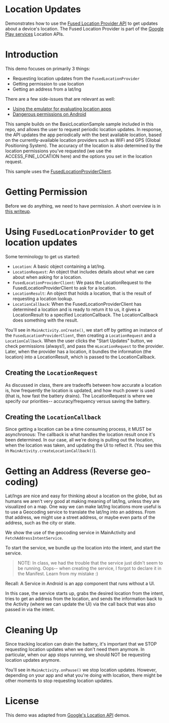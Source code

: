 # Location Updates

Demonstrates how to use the [Fused Location Provider API](https://developers.google.com/location-context/fused-location-provider) 
to get updates about a
device's location. The Fused Location Provider is part of the [Google Play
services](https://developers.google.com/android/guides/overview) Location APIs.



# Introduction

This demo focuses on primarily 3 things: 

* Requesting location updates from the ```FusedLocationProvider```
* Getting permission to use location
* Getting an address from a lat/lng

There are a few side-issues that are relevant as well: 

* [Using the emulator for evaluating location apps](emulator_location.md)
* [Dangerous permissions on Android](permissions.md)



This sample builds on the BasicLocationSample sample included in this repo,
and allows the user to request periodic location updates. In response, the API
updates the app periodically with the best available location, based on the
currently-available location providers such as WiFi and GPS (Global
Positioning System). The accuracy of the location is also determined by the
location permissions you've requested (we use the ACCESS_FINE_LOCATION here)
and the options you set in the location request.


This sample uses the
[FusedLocationProviderClient](https://developer.android.com/reference/com/google/android/gms/location/LocationServices.html).

# Getting Permission

Before we do anything, we need to have permission. A short overview is in [this writeup](permissions.md). 


# Using ```FusedLocationProvider``` to get location updates

Some terminology to get us started: 

* ```Location```: A basic object containing a lat/lng.
* ```LocationRequest```: An object that includes details about what we care about when asking for a location. 
* ```FusedLocationProviderClient```: We pass the LocationRequest to the FusedLocationProviderClient to ask for a location. 
* ```LocationResult```: An object that holds a location, that is the result of requesting a location lookup. 
* ```LocationCallback```: When the FusedLocationProviderClient has determined a location and is ready to return it 
   to us, it gives a LocationResult to a specified LocationCallback. The LocationCallback does something with the result. 
  
You'll see in ```MainActivity.onCreate()```, we start off by getting an instance of the ```FusedLocationProviderClient```, 
then creating a ```LocationRequest``` and a ```LocationCallback```. When the user clicks the "Start Updates"
button, we check permissions (always!), and pass the ```mLocationRequest``` to the provider. Later, 
when the provider has a location, it bundles the information (the location) into a LocationResult, 
which is passed to the LocationCallback. 

## Creating the ```LocationRequest```

As discussed in class, there are tradeoffs between how accurate a location is, how frequently the 
location is updated, and how much power is used (that is, how fast the battery drains). The LocationRequest 
is where we specify our priorities-- accuracy/frequency versus saving the battery.  


## Creating the ```LocationCallback```

Since getting a location can be a time consuming process, it MUST be asynchronous: The callback is 
what handles the location result once it's been determined. In our case, all we're doing is pulling 
out the location, when the location was taken, and updating the UI to reflect it. (You see this in 
```MainActivity.createLocationCallback()```). 



# Getting an Address (Reverse geo-coding)

Lat/lngs are nice and easy for thinking about a location on the globe, but as humans we aren't 
very good at making meaning of lat/lng, unless they are visualized on a map. One way we can make 
lat/lng locations more useful is to use a Geocoding service to translate the lat/lng into an 
address. From that address, we might use a street address, or maybe even parts of the address, such 
as the city or state. 

We show the use of the geocoding service in MainActivity and ```FetchAddressIntentService```.

To start the service, we bundle up the location into the intent, and start the service. 

> NOTE: In class, we had the trouble that the service just didn't seem to be running. Oops-- 
> when creating the service, I forgot to declare it in the Manifest. 
> Learn from my mistake :) 

Recall: A Service in Android is an app component that runs without a UI. 

In this case, the service starts up, grabs the desired location from the intent, 
tries to get an address from the location, and sends the information back to the Activity (where 
we can update the UI) via the call back that was also passed in via the intent. 


# Cleaning Up

Since tracking location can drain the battery, it's important that we STOP requesting location 
updates when we don't need them anymore. In particular, when our app stops running, we should NOT 
be requesting location updates anymore. 

You'll see in ```MainActivity.onPause()``` we stop location updates. However, depending on your app 
and what you're doing with location, there might be other moments to stop requesting location updates. 




# License

This demo was adapted from [Google's Location API](https://github.com/googlesamples/android-play-location/issues) 
demos. 


